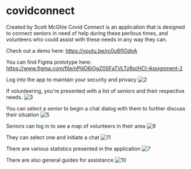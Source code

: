 # covidconnect

Created by Scott McGhie
Covid Connect is an application that is designed to connect seniors in need of help during these perilous times, and volunteers who could assist with these needs in any way they can.

Check out a demo here: https://youtu.be/rc0u6fIOdnA

You can find Figma prototype here: https://www.figma.com/file/nPljjD6jOgZ0SFaTVLTzRq/HCI-Assignment-2

Log into the app to maintain your security and privacy
![2](https://user-images.githubusercontent.com/26985349/111089912-28743580-8504-11eb-95b0-0d7cf32199bc.PNG)

If volunteering, you're presented with a list of seniors and their respective needs.
![3](https://user-images.githubusercontent.com/26985349/111089927-345ff780-8504-11eb-8246-59f5326b0b23.PNG)

You can select a senior to begin a chat dialog with them to further discuss their situation
![5](https://user-images.githubusercontent.com/26985349/111089970-578aa700-8504-11eb-9ef2-0502ee297fde.PNG)

Seniors can log in to see a map of volunteers in their area
![9](https://user-images.githubusercontent.com/26985349/111089999-72f5b200-8504-11eb-93ca-7544f2c056a1.PNG)

They can select one and initiate a chat
![11](https://user-images.githubusercontent.com/26985349/111090019-7ee17400-8504-11eb-8517-2e6339222238.PNG)

There are various statistics presented in the application
![7](https://user-images.githubusercontent.com/26985349/111089981-64a79600-8504-11eb-952d-c8e76337e7a9.PNG)

There are also general guides for assistance
![10](https://user-images.githubusercontent.com/26985349/111090033-8e60bd00-8504-11eb-99fd-e19379f0dcd4.PNG)










